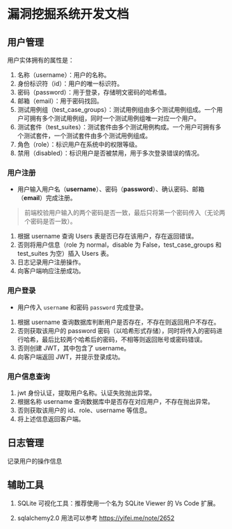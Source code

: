 # 漏洞挖掘系统开发文档

## 用户管理

用户实体拥有的属性是：

1. 名称（username）：用户的名称。
2. 身份标识符（id）：用户的唯一标识符。
3. 密码（password）：用于登录，存储明文密码的哈希值。
4. 邮箱（email）：用于密码找回。
5. 测试用例组（test_case_groups）：测试用例组由多个测试用例组成。一个用户可拥有多个测试用例组，同时一个测试用例组唯一对应一个用户。
6. 测试套件（test_suites）：测试套件由多个测试用例构成。一个用户可拥有多个测试套件，一个测试套件由多个测试用例组成。
7. 角色（role）：标识用户在系统中的权限等级。
8. 禁用（disabled）：标识用户是否被禁用，用于多次登录错误的情况。

### 用户注册

- 用户输入用户名（**username**）、密码（**password**）、确认密码、邮箱（**email**）完成注册。

> 前端校验用户输入的两个密码是否一致，最后只将第一个密码传入（无论两个密码是否一致）。

1. 根据 username 查询 Users 表是否已存在该用户，存在返回错误。
2. 否则将用户信息（role 为 normal，disable 为 False，test_case_groups 和 test_suites 为空）插入 Users 表。
3. 日志记录用户注册操作。
4. 向客户端响应注册成功。

### 用户登录

- 用户传入 `username` 和密码 `password` 完成登录。

1. 根据 username 查询数据库判断用户是否存在，不存在则返回用户不存在。
2. 否则获取该用户的 password 密码（以哈希形式存储），同时将传入的密码进行哈希，最后比较两个哈希后的密码，不相等则返回账号或密码错误。
3. 否则创建 JWT，其中包含了 username。
4. 向客户端返回 JWT，并提示登录成功。

### 用户信息查询

1. jwt 身份认证，提取用户名称。认证失败抛出异常。
2. 根据名称 username 查询数据库中是否存在对应用户，不存在抛出异常。
3. 否则获取该用户的 id、role、username 等信息。
4. 将上述信息返回客户端。



## 日志管理

记录用户的操作信息

## 辅助工具

1. SQLite 可视化工具：推荐使用一个名为 SQLite Viewer 的 Vs Code 扩展。

2. sqlalchemy2.0 用法可以参考 https://yifei.me/note/2652
